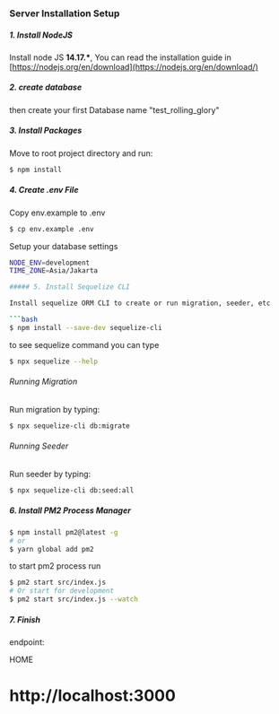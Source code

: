### Server Installation Setup

##### 1. Install NodeJS

Install node JS **14.17.\***, You can read the installation guide in [https://nodejs.org/en/download](https://nodejs.org/en/download/)

##### 2. create database

then create your first Database name "test_rolling_glory"

##### 3. Install Packages

Move to root project directory and run:

```bash
$ npm install
```

##### 4. Create .env File

Copy env.example to .env

```bash
$ cp env.example .env
```

Setup your database settings

````bash
NODE_ENV=development
TIME_ZONE=Asia/Jakarta

##### 5. Install Sequelize CLI

Install sequelize ORM CLI to create or run migration, seeder, etc

```bash
$ npm install --save-dev sequelize-cli
````

to see sequelize command you can type

```bash
$ npx sequelize --help
```

###### Running Migration

Run migration by typing:

```bash
$ npx sequelize-cli db:migrate
```

###### Running Seeder

Run seeder by typing:

```bash
$ npx sequelize-cli db:seed:all
```

##### 6. Install PM2 Process Manager

```bash
$ npm install pm2@latest -g
# or
$ yarn global add pm2
```

to start pm2 process run

```bash
$ pm2 start src/index.js
# Or start for development
$ pm2 start src/index.js --watch
```

##### 7. Finish

endpoint:

HOME

# http://localhost:3000
